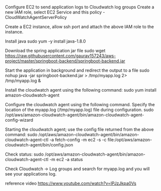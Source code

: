 Configure EC2 to send application logs to Cloudwatch log groups
Create a new IAM role, select EC2 Service and this policy - CloudWatchAgentServerPolicy

Create a EC2 instance, allow ssh port and attach the above IAM role to the instance.

Install java
sudo yum -y install java-1.8.0

Download the spring application jar file
sudo wget https://raw.githubusercontent.com/gaurav157243/aws-project/master/springboot-backend/springboot-backend.jar

Start the application in background and redirect the output to a file
sudo nohup java -jar springboot-backend.jar > /tmp/myapp.log 2> /tmp/myapp.log &

Install the cloudwatch agent using the following command:
sudo yum install amazon-cloudwatch-agent

Configure the cloudwatch agent using the following command. Specify the location of the myapp.log (/tmp/myapp.log) file during configuration.
sudo /opt/aws/amazon-cloudwatch-agent/bin/amazon-cloudwatch-agent-config-wizard

Starting the cloudwatch agent; use the config file returned from the above command:
sudo /opt/aws/amazon-cloudwatch-agent/bin/amazon-cloudwatch-agent-ctl -a fetch-config -m ec2 -s -c file:/opt/aws/amazon-cloudwatch-agent/bin/config.json

Check status:
sudo /opt/aws/amazon-cloudwatch-agent/bin/amazon-cloudwatch-agent-ctl -m ec2 -a status

Check Cloudwatch -> Log groups and search for myapp.log and you will see your applications log.

reference video https://www.youtube.com/watch?v=IPJzJkpa0Vs
